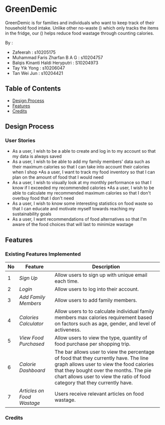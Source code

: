 # GreenDemic
GreenDemic is for families and individuals who want to keep track of their household food intake. Unlike other no-waste () which only tracks the items in the fridge, our () helps reduce food wastage through counting calories.

By :
* Zafeerah : s10205175
* Muhammad Faris Zharfan B A G : s10204757
* Balqis Kinanti Haldi Heryputri : S10204973
* Tay Yik Yong : s10206047
* Tan Wei Jun : s10204421


## Table of Contents
* [Design Process](#design-process)
* [Features](#features)
* [Credits](#credits)

## Design Process
### User Stories
* As a user, I wish to be a able to create and log in to my account so that my data is always saved
* As a user, I wish to be able to add my family members' data such as their maximum calories so that I can take into account their calories when I shop
*As a user, I want to track my food inventory so that I can plan on the amount of food that I would need
* As a user, I wish to visually look at my monthly performance so that I know if I exceeded my recommended calories
*As a user, I wish to be able to calculate my recommended maximum calories so that I don't overbuy food that I don't need
* As a user, I wish to know some interesting statistics on food waste so that I can educate and motivate myself towards reaching my sustainability goals
* As a user, I want recommendations of food alternatives so that I'm aware of the food choices that will last to minimize wastage


## Features
### Existing Features Implemented
No | Feature | Description
------------ | ------------ | ------------
1 | _Sign Up_| Allow users to sign up with unique email each time.
2 | _Login_| Allow users to log into their account.
3 | _Add Family Members_| Allow users to add family members.
4 | _Calories Calculator_| Allow users to  to calculate individual family members max calories requirement based on factors such as age, gender, and level of activeness.
5 | _View Food Purchased_| Allow users to view the type, quantity of food purchase per shopping trip.
6 | _Calorie Dashboard_| The bar allows user to view the percentage of food that they currently have. The line graph allows user to view the food calories that they bought over the months. The pie chart allows user to view the ratio of food category that they currently have.
7 | _Articles on Food Wastage_| Users receive relevant articles on food wastage.
 


  
### Credits


